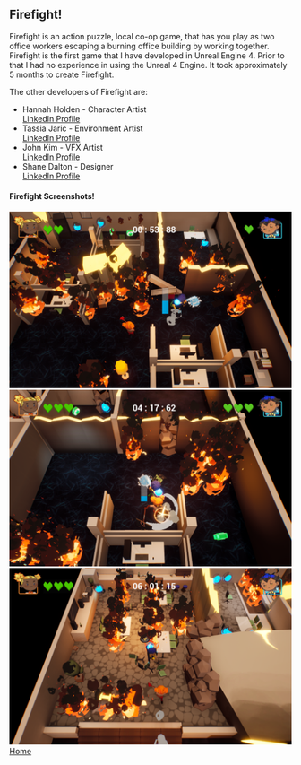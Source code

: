 <div class="Firefight">
<h2>Firefight!</h2>
<p>Firefight is an action puzzle, local co-op game, that has you play as two office workers escaping a burning office building by working together.<br>
Firefight is the first game that I have developed in Unreal Engine 4. Prior to that I had no experience in using the Unreal 4 Engine. It took approximately 5 months to create Firefight.<br></p>
<p>The other developers of Firefight are: <br>
<ul>
<li>Hannah Holden - Character Artist <br>
<a href = "https://www.linkedin.com/in/hannahholden015/">LinkedIn Profile</a> <br> </li>
<li>Tassia Jaric - Environment Artist <br>
<a href = "https://www.linkedin.com/in/tassiajaric/">LinkedIn Profile</a> <br> </li>
<li>John Kim - VFX Artist <br>
<a href = "https://www.linkedin.com/in/johnkim92/">LinkedIn Profile</a> <br> </li>
<li>Shane Dalton - Designer <br>
<a href = "https://www.linkedin.com/in/shanedaltondesign/">LinkedIn Profile</a> <br> </li>
</ul>
</p>
<h4>Firefight Screenshots!</h4>
<img src = "../images/Firefight/Screenshot1.png"/>
<img src = "../images/Firefight/Screenshot2.png"/>
<img src = "../images/Firefight/Screenshot3.png"/>
</br>
<a href = "https://stevencoombe.github.io/Portfolio/">Home</a>
</div>